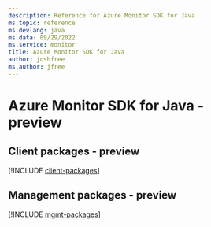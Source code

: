 ```yaml
---
description: Reference for Azure Monitor SDK for Java
ms.topic: reference
ms.devlang: java
ms.data: 09/29/2022
ms.service: monitor
title: Azure Monitor SDK for Java
author: joshfree
ms.author: jfree
---
```

# Azure Monitor SDK for Java - preview

## Client packages - preview
[!INCLUDE [client-packages](monitor-client-index.md)]
## Management packages - preview
[!INCLUDE [mgmt-packages](monitor-mgmt-index.md)]